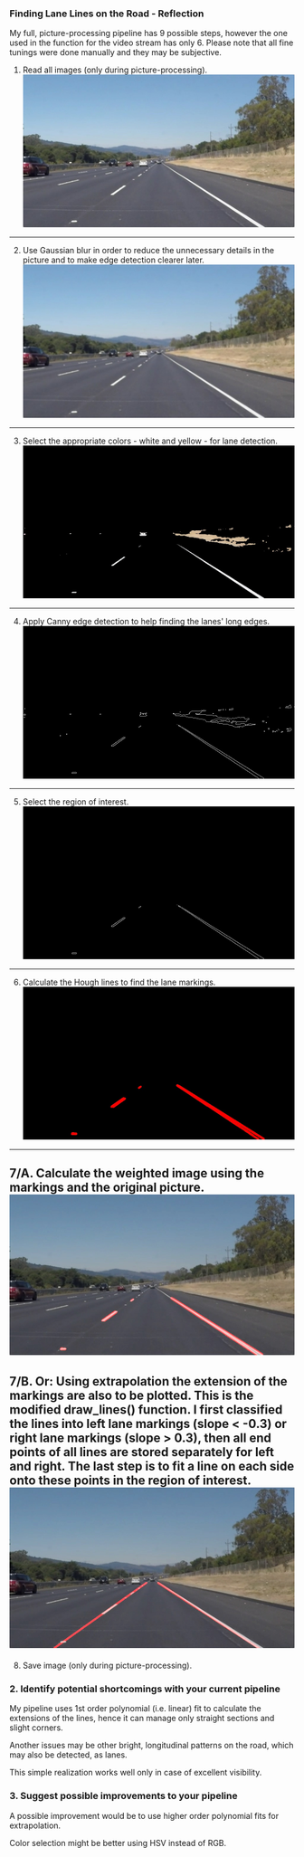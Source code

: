 ### Finding Lane Lines on the Road - Reflection

My full, picture-processing pipeline has 9 possible steps, however the one used in the function for the video stream has only 6. Please note that all fine tunings were done manually and they may be subjective.

1. Read all images (only during picture-processing).
![alt text](https://github.com/szokezsolt/CarND-Project1/blob/master/pics/1_initial.jpg)
---

2. Use Gaussian blur in order to reduce the unnecessary details in the picture and to make edge detection clearer later.
![alt text](https://github.com/szokezsolt/CarND-Project1/blob/master/pics/2_smooth.jpg)
---

3. Select the appropriate colors - white and yellow - for lane detection.
![alt text](https://github.com/szokezsolt/CarND-Project1/blob/master/pics/3_color.jpg)
---

4. Apply Canny edge detection to help finding the lanes' long edges.
![alt text](https://github.com/szokezsolt/CarND-Project1/blob/master/pics/4_canny.jpg)
---

5. Select the region of interest.
![alt text](https://github.com/szokezsolt/CarND-Project1/blob/master/pics/5_masked.jpg)
---

6. Calculate the Hough lines to find the lane markings.
![alt text](https://github.com/szokezsolt/CarND-Project1/blob/master/pics/6_hough.jpg)
---

7/A. Calculate the weighted image using the markings and the original picture.
![alt text](https://github.com/szokezsolt/CarND-Project1/blob/master/pics/7_weighted.jpg)
---

7/B. Or: Using extrapolation the extension of the markings are also to be plotted. This is the modified draw_lines() function. I first classified the lines into left lane markings (slope < -0.3) or right lane markings (slope > 0.3), then all end points of all lines are stored separately for left and right. The last step is to fit a line on each side onto these points in the region of interest.
![alt text](https://github.com/szokezsolt/CarND-Project1/blob/master/pics/8_extrapolated.jpg)
---

8. Save image (only during picture-processing).


### 2. Identify potential shortcomings with your current pipeline

My pipeline uses 1st order polynomial (i.e. linear) fit to calculate the extensions of the lines, hence it can manage only straight sections and slight corners.

Another issues may be other bright, longitudinal patterns on the road, which may also be detected, as lanes.

This simple realization works well only in case of excellent visibility.

### 3. Suggest possible improvements to your pipeline

A possible improvement would be to use higher order polynomial fits for extrapolation.

Color selection might be better using HSV instead of RGB.
